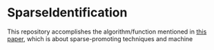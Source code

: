 # SparseIdentification

This repository accomplishes the algorithm/function mentioned in [this paper](https://arxiv.org/abs/1509.03580), which is about sparse-promoting techniques and machine  
